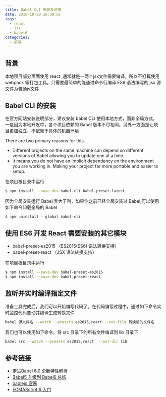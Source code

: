 ```yaml
---
title: Babel CLI 安装及使用
date: 2016-10-20 10:30:56
tags: 
  - react
  - jsx
  - babel6
categories:
  - 前端
---
```

## 背景
本地项目部分页面使用 react ,通常就是一两个jsx文件需要编译。所以不打算使用 webpack 等打包工具。只需要最简单的能通过命令行编译 ES6 语法编写的 jsx 源文件为普通js文件

## Babel CLI 的安装

在官方网站安装说明部分，建议安装 babel CLI 使用本地方式，而非全局方式。一是因为本地开发中，各个项目依赖的 Babel 版本不尽相同，另外一方面是让项目更加独立，不依赖于具体的机器环境

There are two primary reasons for this.
* Different projects on the same machine can depend on different versions of Babel allowing you to update one at a time.
* It means you do not have an implicit dependency on the environment you are working in. Making your project far more portable and easier to setup.

在项目根目录中运行
```bash
$ npm install --save-dev babel-cli babel-preset-latest
```

因为全局安装运行 Babel 弊大于利，如果你之前已经全局安装过 Babel,可以使用如下命令卸载全局的 Babel
```
$ npm uninstall --global babel-cli
```

## 使用 ES6 开发 React 需要安装的其它模块

* babel-preset-es2015 （ES2015(ES6) 语法转换支持）
* babel-preset-react （JSX 语法转换支持）

在项目根目录中运行
```bash
$ npm install --save-dev babel-preset-es2015
$ npm install --save-dev babel-preset-react
```

## 监听并实时编译指定文件　

准备工具完成后，我们可以开始编写代码了。在代码编写过程中，通过如下命令实时监控代码变动并编译生成转换文件
```bash
babel 源文件名 --watch --presets es2015,react --out-file 转换后的文件名
```

我们也可以使用如下命令，将 src 目录下的所有文件编译到 lib 目录下
```bash
babel src --watch --presets es2015,react  --out-dir lib
```

## 参考链接
* [走进Babel 6.0 全新特性解析](http://www.csdn.net/article/2015-11-17/2826233)
* [Babel5 升级到 Babel6 总结](http://blog.csdn.net/windfromcn/article/details/51307153)
* [bablejs 官网](http://babeljs.io/)
* [ECMAScript 6 入门](http://es6.ruanyifeng.com/)